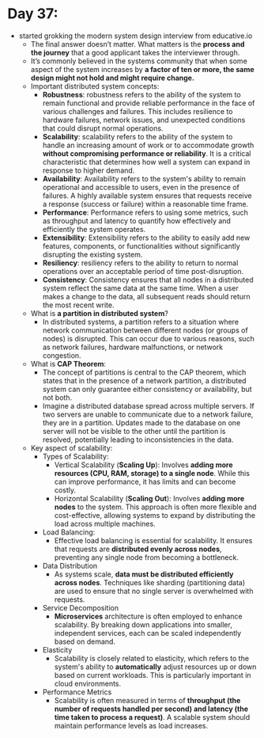 # Day 37:

- started grokking the modern system design interview from educative.io
  - The final answer doesn’t matter. What matters is the **process and the journey** that a good applicant takes the interviewer through.
  - It’s commonly believed in the systems community that when some aspect of the system increases by **a factor of ten or more, the same design might not hold and might require change.**
  - Important distributed system concepts:
    - **Robustness**: robustness refers to the ability of the system to remain functional and provide reliable performance in the face of various challenges and failures. This includes resilience to hardware failures, network issues, and unexpected conditions that could disrupt normal operations.
    - **Scalability**: scalability refers to the ability of the system to handle an increasing amount of work or to accommodate growth **without compromising performance or reliability**. It is a critical characteristic that determines how well a system can expand in response to higher demand.
    - **Availability**: Availability refers to the system's ability to remain operational and accessible to users, even in the presence of failures. A highly available system ensures that requests receive a response (success or failure) within a reasonable time frame.
    - **Performance**: Performance refers to using some metrics, such as throughput and latency to quantify how effectively and efficiently the system operates.
    - **Extensibility**: Extensibility refers to the ability to easily add new features, components, or functionalities without significantly disrupting the existing system. 
    - **Resiliency**: resiliency refers to the ability to return to normal operations over an acceptable period of time post-disruption.
    - **Consistency**: Consistency ensures that all nodes in a distributed system reflect the same data at the same time. When a user makes a change to the data, all subsequent reads should return the most recent write.
  - What is **a partition in distributed system**?
    - In distributed systems, a partition refers to a situation where network communication between different nodes (or groups of nodes) is disrupted. This can occur due to various reasons, such as network failures, hardware malfunctions, or network congestion.
  - What is **CAP Theorem**:
    - The concept of partitions is central to the CAP theorem, which states that in the presence of a network partition, a distributed system can only guarantee either consistency or availability, but not both.
    - Imagine a distributed database spread across multiple servers. If two servers are unable to communicate due to a network failure, they are in a partition. Updates made to the database on one server will not be visible to the other until the partition is resolved, potentially leading to inconsistencies in the data.
  - Key aspect of scalability:
    - Types of Scalability:
      - Vertical Scalability (**Scaling Up**): Involves **adding more resources (CPU, RAM, storage) to a single node**. While this can improve performance, it has limits and can become costly.
      - Horizontal Scalability (**Scaling Out**): Involves **adding more nodes** to the system. This approach is often more flexible and cost-effective, allowing systems to expand by distributing the load across multiple machines.
    - Load Balancing:
      - Effective load balancing is essential for scalability. It ensures that requests are **distributed evenly across nodes**, preventing any single node from becoming a bottleneck.
    - Data Distribution
      - As systems scale, **data must be distributed efficiently across nodes**. Techniques like sharding (partitioning data) are used to ensure that no single server is overwhelmed with requests.
    - Service Decomposition
      - **Microservices** architecture is often employed to enhance scalability. By breaking down applications into smaller, independent services, each can be scaled independently based on demand.
    - Elasticity
      - Scalability is closely related to elasticity, which refers to the system's ability to **automatically** adjust resources up or down based on current workloads. This is particularly important in cloud environments.
    - Performance Metrics
      - Scalability is often measured in terms of **throughput (the number of requests handled per second) and latency (the time taken to process a request)**. A scalable system should maintain performance levels as load increases.
